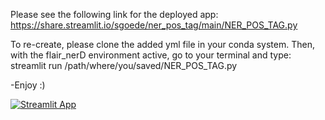 Please see the following link for the deployed app:
https://share.streamlit.io/sgoede/ner_pos_tag/main/NER_POS_TAG.py

To re-create, please clone the added yml file in your conda system. 
Then, with the flair_nerD environment active, go to your terminal and type:
streamlit run /path/where/you/saved/NER_POS_TAG.py

-Enjoy :)

[![Streamlit App](https://static.streamlit.io/badges/streamlit_badge_black_white.svg)](https://share.streamlit.io/sgoede/ner_pos_tag/main/NER_POS_TAG.py)
